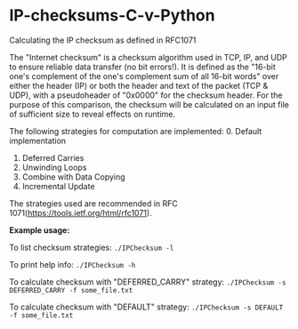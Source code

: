 # IP-checksums-C-v-Python
Calculating the IP checksum as defined in RFC1071 

The "Internet checksum" is a checksum algorithm used in TCP, IP, and UDP
to ensure reliable data transfer (no bit errors!). It is defined as the
"16-bit one's complement of the one's complement sum of all 16-bit words"
over either the header (IP) or both the header and text of the packet (TCP & UDP), 
with a pseudoheader of "0x0000" for the checksum header. For the purpose of this
comparison, the checksum will be calculated on an input file of sufficient size
to reveal effects on runtime.

The following strategies for computation are implemented:
0. Default implementation
1. Deferred Carries
2. Unwinding Loops
3. Combine with Data Copying
4. Incremental Update

The strategies used are recommended in RFC 1071(https://tools.ietf.org/html/rfc1071).

**Example usage:**

To list checksum strategies:
        `./IPChecksum -l`
        
To print help info: 
        `./IPChecksum -h`
        
To calculate checksum with "DEFERRED_CARRY" strategy:
        `./IPChecksum -s DEFERRED_CARRY -f some_file.txt`
        
To calculate checksum with "DEFAULT" strategy:
        `./IPChecksum -s DEFAULT -f some_file.txt`

